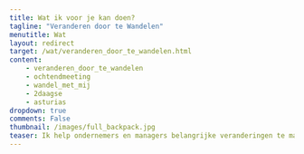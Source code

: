 ```yaml
---
title: Wat ik voor je kan doen?
tagline: "Veranderen door te Wandelen"
menutitle: Wat
layout: redirect
target: /wat/veranderen_door_te_wandelen.html
content: 
    - veranderen_door_te_wandelen
    - ochtendmeeting
    - wandel_met_mij
    - 2daagse
    - asturias
dropdown: true
comments: False
thumbnail: /images/full_backpack.jpg
teaser: Ik help ondernemers en managers belangrijke veranderingen te maken.
---
```

